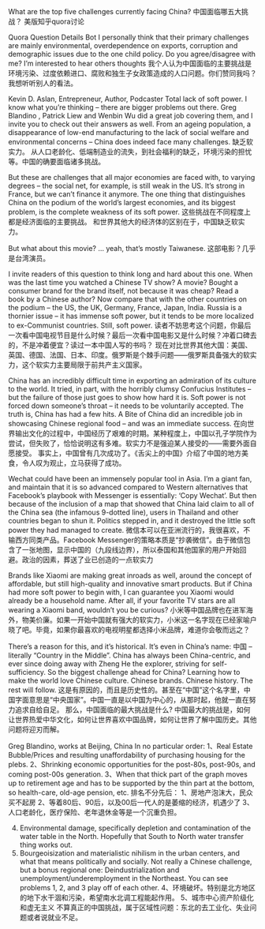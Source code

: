 What are the top five challenges currently facing China?
中国面临哪五大挑战？
美版知乎quora讨论

Quora Question Details Bot
I personally think that their primary challenges are mainly environmental, overdependence on exports, corruption and demographic issues due to the one child policy. Do you agree/disagree with me? I’m interested to hear others thoughts
我个人认为中国面临的主要挑战是环境污染、过度依赖进口、腐败和独生子女政策造成的人口问题。你们赞同我吗？我想听听别人的看法。

Kevin D. Aslan, Entrepreneur, Author, Podcaster
Total lack of soft power.
I know what you’re thinking – there are bigger problems out there. Greg Blandino , Patrick Liew and Wenbin Wu did a great job covering them, and I invite you to check out their answers as well. From an ageing population, a disappearance of low-end manufacturing to the lack of social welfare and environmental concerns – China does indeed face many challenges.
缺乏软实力。
从人口老龄化、低端制造业的流失，到社会福利的缺乏，环境污染的担忧等。中国的确要面临诸多挑战。

But these are challenges that all major economies are faced with, to varying degrees – the social net, for example, is still weak in the US. It’s strong in France, but we can’t finance it anymore.
The one thing that distinguishes China on the podium of the world’s largest economies, and its biggest problem, is the complete weakness of its soft power.
这些挑战在不同程度上都是经济面临的主要挑战。
和世界其他大的经济体的区别在于，中国缺乏软实力。

But what about this movie? … yeah, that’s mostly Taiwanese.
这部电影？几乎是台湾演员。

I invite readers of this question to think long and hard about this one. When was the last time you watched a Chinese TV show? A movie? Bought a consumer brand for the brand itself, not because it was cheap? Read a book by a Chinese author?
Now compare that with the other countries on the podium – the US, the UK, Germany, France, Japan, India. Russia is a thornier issue – it has immense soft power, but it tends to be more localized to ex-Communist countries. Still, soft power.
读者不妨思考这个问题，你最后一次看中国电视节目是什么时候？最后一次看中国电影又是什么时候？冲着口碑去的，不是冲着便宜？读过一本中国人写的书吗？
现在对比世界其他大国：美国、英国、德国、法国、日本、印度。俄罗斯是个棘手问题——俄罗斯具备强大的软实力，这个软实力主要局限于前共产主义国家。

China has an incredibly difficult time in exporting an admiration of its culture to the world. It tried, in part, with the horribly clumsy Confucius Institutes – but the failure of those just goes to show how hard it is. Soft power is not forced down someone’s throat – it needs to be voluntarily accepted.
The truth is, China has had a few hits. A Bite of China did an incredible job in showcasing Chinese regional food – and was an immediate success.
在向世界输出文化的过程中，中国经历了艰难的时期。某种程度上，中国以孔子学院作为尝试，但失败了，恰恰说明这有多难。软实力不是强迫某人接受的——需要外面自愿接受。
事实上，中国曾有几次成功了。《舌尖上的中国》介绍了中国的地方美食，令人叹为观止，立马获得了成功。

Wechat could have been an immensely popular tool in Asia. I’m a giant fan, and maintain that it is so advanced compared to Western alternatives that Facebook’s playbook with Messenger is essentially: ‘Copy Wechat’. But then because of the inclusion of a map that showed that China laid claim to all of the China sea (the infamous 9-dotted line), users in Thailand and other countries began to shun it. Politics stepped in, and it destroyed the little soft power they had managed to create.
微信本可以在亚洲流行的，我很喜欢，不输西方同类产品。Facebook Messenger的策略本质是“抄袭微信”。由于微信包含了一张地图，显示中国的（九段线边界），所以泰国和其他国家的用户开始回避。政治的因素，葬送了业已创造的一点软实力

Brands like Xiaomi are making great inroads as well, around the concept of affordable, but still high-quality and innovative smart products. But if China had more soft power to begin with, I can guarantee you Xiaomi would already be a household name. After all, if your favorite TV stars are all wearing a Xiaomi band, wouldn’t you be curious?
小米等中国品牌也在进军海外，物美价廉。如果一开始中国就有强大的软实力，小米这一名字现在已经家喻户晓了吧。毕竟，如果你最喜欢的电视明星都选择小米品牌，难道你会敬而远之？

There’s a reason for this, and it’s historical. It’s even in China’s name: 中国 – literally “Country in the Middle”. China has always been China-centric, and ever since doing away with Zheng He the explorer, striving for self-sufficiency.
So the biggest challenge ahead for China?
Learning how to make the world love Chinese culture. Chinese brands. Chinese history. The rest will follow.
这是有原因的，而且是历史性的。甚至在“中国”这个名字里，中国字面意思是“中央国家”。中国一直是以中国为中心的，从那时起，他就一直在努力追求自给自足。
那么，中国面临的最大挑战是什么?
中国最大的挑战是，如何让世界热爱中华文化，如何让世界喜欢中国品牌，如何让世界了解中国历史。其他问题将迎刃而解。

Greg Blandino, works at Beijing, China
In no particular order:
1、Real Estate Bubble/Prices and resulting unaffordability of purchasing housing for the plebs.
2、Shrinking economic opportunities for the post-80s, post-90s, and coming post-00s generation.
3、When that thick part of the graph moves up to retirement age and has to be supported by the thin part at the bottom, so health-care, old-age pension, etc.
排名不分先后：
1、房地产泡沫大，民众买不起房
2、等着80后、90后，以及00后一代人的是萎缩的经济，机遇少了
3、人口老龄化，医疗保险、老年退休金等是一个沉重负担。

4. Environmental damage, specifically depletion and contamination of the water table in the North. Hopefully that South to North water transfer thing works out.
5. Bourgeoisization and materialistic nihilism in the urban centers, and what that means politically and socially.
Not really a Chinese challenge, but a bonus regional one: Deindustrialization and unemployment/underemployment in the Northeast. You can see problems 1, 2, and 3 play off of each other.
4、环境破坏。特别是北方地区的地下水干涸和污染，希望南水北调工程能起作用。
5、城市中心资产阶级化和虚无主义
不算真正的中国挑战，属于区域性问题：东北的去工业化、失业问题或者说就业不足。

